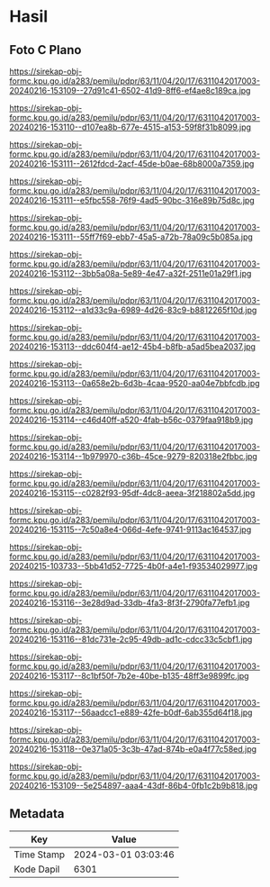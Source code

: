 # Hasil

## Foto C Plano

https://sirekap-obj-formc.kpu.go.id/a283/pemilu/pdpr/63/11/04/20/17/6311042017003-20240216-153109--27d91c41-6502-41d9-8ff6-ef4ae8c189ca.jpg

https://sirekap-obj-formc.kpu.go.id/a283/pemilu/pdpr/63/11/04/20/17/6311042017003-20240216-153110--d107ea8b-677e-4515-a153-59f8f31b8099.jpg

https://sirekap-obj-formc.kpu.go.id/a283/pemilu/pdpr/63/11/04/20/17/6311042017003-20240216-153111--2612fdcd-2acf-45de-b0ae-68b8000a7359.jpg

https://sirekap-obj-formc.kpu.go.id/a283/pemilu/pdpr/63/11/04/20/17/6311042017003-20240216-153111--e5fbc558-76f9-4ad5-90bc-316e89b75d8c.jpg

https://sirekap-obj-formc.kpu.go.id/a283/pemilu/pdpr/63/11/04/20/17/6311042017003-20240216-153111--55ff7f69-ebb7-45a5-a72b-78a09c5b085a.jpg

https://sirekap-obj-formc.kpu.go.id/a283/pemilu/pdpr/63/11/04/20/17/6311042017003-20240216-153112--3bb5a08a-5e89-4e47-a32f-2511e01a29f1.jpg

https://sirekap-obj-formc.kpu.go.id/a283/pemilu/pdpr/63/11/04/20/17/6311042017003-20240216-153112--a1d33c9a-6989-4d26-83c9-b8812265f10d.jpg

https://sirekap-obj-formc.kpu.go.id/a283/pemilu/pdpr/63/11/04/20/17/6311042017003-20240216-153113--ddc604f4-ae12-45b4-b8fb-a5ad5bea2037.jpg

https://sirekap-obj-formc.kpu.go.id/a283/pemilu/pdpr/63/11/04/20/17/6311042017003-20240216-153113--0a658e2b-6d3b-4caa-9520-aa04e7bbfcdb.jpg

https://sirekap-obj-formc.kpu.go.id/a283/pemilu/pdpr/63/11/04/20/17/6311042017003-20240216-153114--c46d40ff-a520-4fab-b56c-0379faa918b9.jpg

https://sirekap-obj-formc.kpu.go.id/a283/pemilu/pdpr/63/11/04/20/17/6311042017003-20240216-153114--1b979970-c36b-45ce-9279-820318e2fbbc.jpg

https://sirekap-obj-formc.kpu.go.id/a283/pemilu/pdpr/63/11/04/20/17/6311042017003-20240216-153115--c0282f93-95df-4dc8-aeea-3f218802a5dd.jpg

https://sirekap-obj-formc.kpu.go.id/a283/pemilu/pdpr/63/11/04/20/17/6311042017003-20240216-153115--7c50a8e4-066d-4efe-9741-9113ac164537.jpg

https://sirekap-obj-formc.kpu.go.id/a283/pemilu/pdpr/63/11/04/20/17/6311042017003-20240215-103733--5bb41d52-7725-4b0f-a4e1-f93534029977.jpg

https://sirekap-obj-formc.kpu.go.id/a283/pemilu/pdpr/63/11/04/20/17/6311042017003-20240216-153116--3e28d9ad-33db-4fa3-8f3f-2790fa77efb1.jpg

https://sirekap-obj-formc.kpu.go.id/a283/pemilu/pdpr/63/11/04/20/17/6311042017003-20240216-153116--81dc731e-2c95-49db-ad1c-cdcc33c5cbf1.jpg

https://sirekap-obj-formc.kpu.go.id/a283/pemilu/pdpr/63/11/04/20/17/6311042017003-20240216-153117--8c1bf50f-7b2e-40be-b135-48ff3e9899fc.jpg

https://sirekap-obj-formc.kpu.go.id/a283/pemilu/pdpr/63/11/04/20/17/6311042017003-20240216-153117--56aadcc1-e889-42fe-b0df-6ab355d64f18.jpg

https://sirekap-obj-formc.kpu.go.id/a283/pemilu/pdpr/63/11/04/20/17/6311042017003-20240216-153118--0e371a05-3c3b-47ad-874b-e0a4f77c58ed.jpg

https://sirekap-obj-formc.kpu.go.id/a283/pemilu/pdpr/63/11/04/20/17/6311042017003-20240216-153109--5e254897-aaa4-43df-86b4-0fb1c2b9b818.jpg


## Metadata

| Key        | Value               |
| ---------- | ------------------- |
| Time Stamp | 2024-03-01 03:03:46 |
| Kode Dapil | 6301                |



